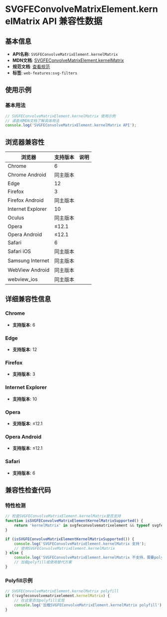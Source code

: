 # SVGFEConvolveMatrixElement.kernelMatrix API 兼容性数据

## 基本信息

- **API名称**: `SVGFEConvolveMatrixElement.kernelMatrix`
- **MDN文档**: [SVGFEConvolveMatrixElement.kernelMatrix](https://developer.mozilla.org/docs/Web/API/SVGFEConvolveMatrixElement/kernelMatrix)
- **规范文档**: [查看规范](https://drafts.fxtf.org/filter-effects/#dom-svgfeconvolvematrixelement-kernelmatrix)
- **标签**: `web-features:svg-filters`

## 使用示例

### 基本用法

```javascript
// SVGFEConvolveMatrixElement.kernelMatrix 使用示例
// 请查阅MDN文档了解具体用法
console.log('SVGFEConvolveMatrixElement.kernelMatrix API');
```

## 浏览器兼容性

| 浏览器 | 支持版本 | 说明 |
|--------|----------|------|
| Chrome | 6 |  |
| Chrome Android | 同主版本 |  |
| Edge | 12 |  |
| Firefox | 3 |  |
| Firefox Android | 同主版本 |  |
| Internet Explorer | 10 |  |
| Oculus | 同主版本 |  |
| Opera | ≤12.1 |  |
| Opera Android | ≤12.1 |  |
| Safari | 6 |  |
| Safari iOS | 同主版本 |  |
| Samsung Internet | 同主版本 |  |
| WebView Android | 同主版本 |  |
| webview_ios | 同主版本 |  |

## 详细兼容性信息

### Chrome

- **支持版本**: 6

### Edge

- **支持版本**: 12

### Firefox

- **支持版本**: 3

### Internet Explorer

- **支持版本**: 10

### Opera

- **支持版本**: ≤12.1

### Opera Android

- **支持版本**: ≤12.1

### Safari

- **支持版本**: 6

## 兼容性检查代码

### 特性检测

```javascript
// 检查SVGFEConvolveMatrixElement.kernelMatrix是否支持
function isSVGFEConvolveMatrixElementKernelMatrixSupported() {
    return 'kernelMatrix' in svgfeconvolvematrixelement && typeof svgfeconvolvematrixelement.kernelMatrix === 'function';
}

if (isSVGFEConvolveMatrixElementKernelMatrixSupported()) {
    console.log('SVGFEConvolveMatrixElement.kernelMatrix 支持');
    // 使用SVGFEConvolveMatrixElement.kernelMatrix
} else {
    console.log('SVGFEConvolveMatrixElement.kernelMatrix 不支持，需要polyfill');
    // 加载polyfill或使用替代方案
}
```

### Polyfill示例

```javascript
// SVGFEConvolveMatrixElement.kernelMatrix polyfill
if (!svgfeconvolvematrixelement.kernelMatrix) {
    // 在这里添加polyfill实现
    console.log('加载SVGFEConvolveMatrixElement.kernelMatrix polyfill');
}
```

